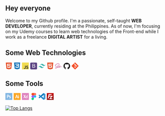 ## **Hey everyone**

Welcome to my Github profile. I'm a passionate, self-taught **WEB DEVELOPER**, currently residing at the Philippines. As of now, I'm focusing on my Udemy courses to learn web technologies of the Front-end while I work as a freelance **DIGITAL ARTIST** for a living.

## Some Web Technologies

<img width="22px" src="html5-plain.svg"> <img width="22px" src="css3-plain.svg"> <img width="22px" src="javascript-original.svg"> <img width="22px" src="bootstrap-plain.svg"> <img width="22px" src="tailwindcss-plain.svg"> <img width="22px" src="html5-plain.svg"> <img width="22px" src="sass-original.svg"> <img width="22px" src="github-original.svg"> <img width="22px" src="git-original.svg">

## Some Tools

<img width="22px" src="photoshop-plain.svg"> <img width="22px" src="illustrator-plain.svg"> <img width="22px" src="xd-plain.svg"> <img width="22px" src="figma-original.svg"> <img width="22px" src="vscode-original.svg"> <img width="22px" src="filezilla-plain.svg">

[![Top Langs](https://github-readme-stats.vercel.app/api/top-langs/?username=kennyestrellaworks&langs_count=8)](https://github.com/kennyestrellaworks/github-readme-stats)